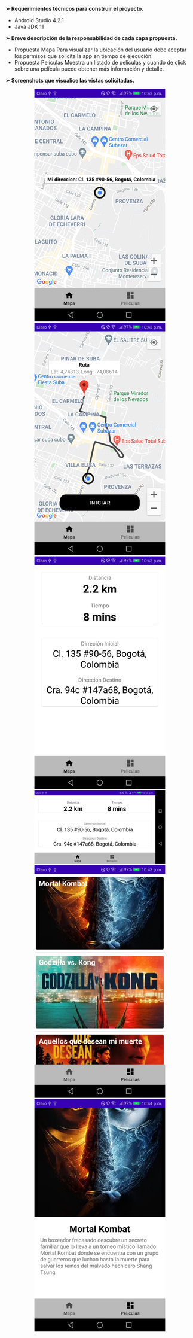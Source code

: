 

**➢ Requerimientos técnicos para construir el proyecto.**
* Android Studio 4.2.1
* Java JDK 11

**➢ Breve descripción de la responsabilidad de cada capa propuesta.**

* Propuesta Mapa
  Para visualizar la ubicación del usuario debe aceptar los permisos que solicita la app en tiempo de ejecución.
* Propuesta Películas
  Muestra un listado de películas y cuando de click sobre una película puede obtener más información y detalle.

**➢ Screenshots que visualice las vistas solicitadas.**
<!-- ![Screenshot](imagenes/uno.png) -->
<p align="center">
  <img src="imagenes/1Home.png" width="350" title="Home">
  <img src="imagenes/2Home_draw.png" width="350" alt="Draw">
  <img src="imagenes/3Mapa_portrait.png" width="350" alt="Portrait">
  <img src="imagenes/4Mapa_landscape.png" width="350" alt="LandScape">
  <img src="imagenes/5Pelicula_lista.png" width="350" alt="Listado peliculas">
  <img src="imagenes/6Pelicula_detalle.png" width="350" alt="Peliculas detalle">
</p>
